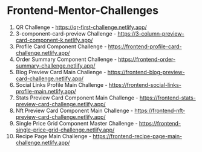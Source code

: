 # Frontend-Mentor-Challenges

1. QR Challenge - https://qr-first-challenge.netlify.app/
2. 3-component-card-preview Challenge - https://3-column-preview-card-component-k.netlify.app/
3. Profile Card Component Challenge - https://frontend-profile-card-challenge.netlify.app/
4. Order Summary Component Challenge - https://frontend-order-summary-challenge.netlify.app/
5. Blog Preview Card Main Challenge - https://frontend-blog-preview-card-challenge.netlify.app/
6. Social Links Profile Main Challenge - https://frontend-social-links-profile-main.netlify.app/
7. Stats Preview Card Component Main Challenge - https://frontend-stats-preview-card-challenge.netlify.app/
8. Nft Preview Card Component Main Challenge - https://frontend-nft-preview-card-challenge.netlify.app/
9. Single Price Grid Component Master Challenge - https://frontend-single-price-grid-challenge.netlify.app/
10. Recipe Page Main Challenge - https://frontend-recipe-page-main-challenge.netlify.app/
